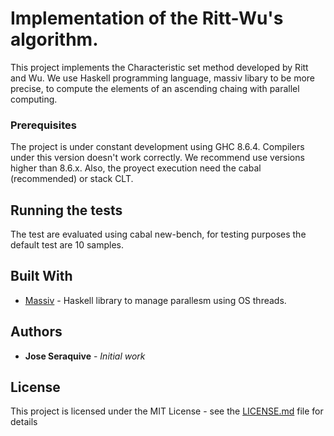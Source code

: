 # Implementation of the Ritt-Wu's algorithm.

This project implements the Characteristic set method developed by Ritt and Wu. We use Haskell programming language, massiv libary to be more precise, to compute the elements of an ascending chaing with parallel computing.

### Prerequisites

The project is under constant development using GHC 8.6.4. Compilers under this version doesn't work correctly. We recommend use versions higher than 8.6.x. Also, the proyect execution need the cabal (recommended) or stack CLT.
## Running the tests

The test are evaluated using cabal new-bench, for testing purposes the default test are 10 samples.
## Built With

* [Massiv](http://hackage.haskell.org/package/massiv-0.4.4.0/docs/Data-Massiv-Array.html) - Haskell library to manage parallesm using OS threads.

## Authors

* **Jose Seraquive** - *Initial work*

## License

This project is licensed under the MIT License - see the [LICENSE.md](LICENSE.md) file for details

